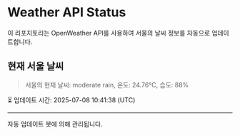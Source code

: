 
# Weather API Status

이 리포지토리는 OpenWeather API를 사용하여 서울의 날씨 정보를 자동으로 업데이트합니다.

## 현재 서울 날씨
> 서울의 현재 날씨: moderate rain, 온도: 24.76°C, 습도: 88%

⏳ 업데이트 시간: 2025-07-08 10:41:38 (UTC)

---
자동 업데이트 봇에 의해 관리됩니다.
